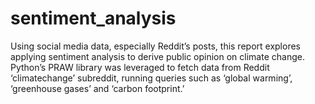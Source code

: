 # sentiment_analysis
Using social media data, especially Reddit’s posts, this report explores applying sentiment analysis to derive public opinion on climate change. Python’s PRAW library was leveraged to fetch data from Reddit ‘climatechange’ subreddit, running queries such as ‘global warming’, ‘greenhouse gases’ and ‘carbon footprint.’
